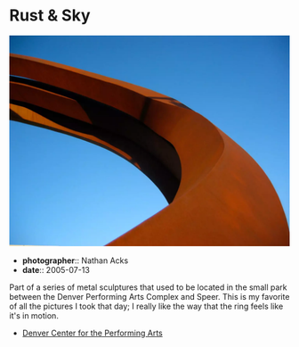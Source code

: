 # Rust & Sky

![A rust-colored metal coil arches from the lower right to upper left of the frame; beyond it is only perfectly clear blue sky](assets/2005-07-13-rust-and-sky.webp)

* **photographer**:: Nathan Acks  
* **date**:: 2005-07-13

Part of a series of metal sculptures that used to be located in the small park between the Denver Performing Arts Complex and Speer. This is my favorite of all the pictures I took that day; I really like the way that the ring feels like it's in motion.

* [Denver Center for the Performing Arts](http://www.denvercenter.org/)
